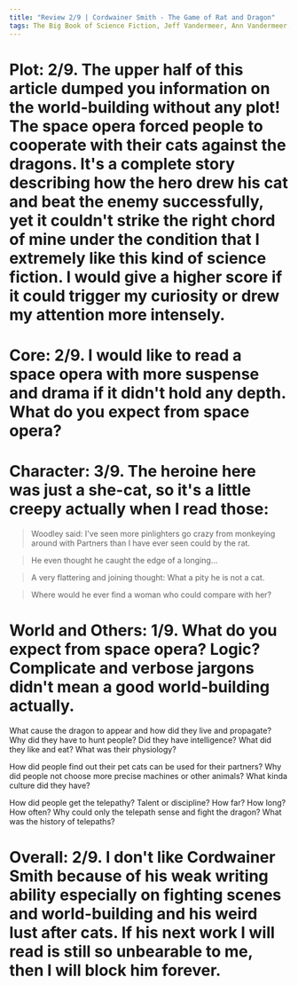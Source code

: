 ```yaml
---
title: "Review 2/9 | Cordwainer Smith - The Game of Rat and Dragon"
tags: The Big Book of Science Fiction, Jeff Vandermeer, Ann Vandermeer, short story, novelette, science fiction, 1913-1966, 1955
---
```


# Plot: 2/9. The upper half of this article dumped you information on the world-building without any plot! The space opera forced people to cooperate with their cats against the dragons. It's a complete story describing how the hero drew his cat and beat the enemy successfully, yet it couldn't strike the right chord of mine under the condition that I extremely like this kind of science fiction. I would give a higher score if it could trigger my curiosity or drew my attention more intensely.


# Core: 2/9. I would like to read a space opera with more suspense and drama if it didn't hold any depth. What do you expect from space opera?



# Character: 3/9. The heroine here was just a she-cat, so it's a little creepy actually when I read those:

> Woodley said:
> I've seen more pinlighters go crazy from monkeying around with Partners than I have ever seen could by the rat.



> He even thought he caught the edge of a longing... 

> A very flattering and joining thought: What a pity he is not a cat.


> Where would he ever find a woman who could compare with her?

# World and Others: 1/9. What do you expect from space opera? Logic? Complicate and verbose jargons didn't mean a good world-building actually.
What cause the dragon to appear and how did they live and propagate? Why did they have to hunt people? Did they have intelligence? What did they like and eat? What was their physiology?

How did people find out their pet cats can be used for their partners? Why did people not choose more precise machines or other animals? What kinda culture did they have?

How did people get the telepathy?  Talent or discipline? How far? How long? How often? Why could only the telepath sense and fight the dragon? What was the history of telepaths?

# Overall: 2/9. I don't like Cordwainer Smith because of his weak writing ability especially on fighting scenes and world-building and his weird lust after cats. If his next work I will read is still so unbearable to me, then I will block him forever.
